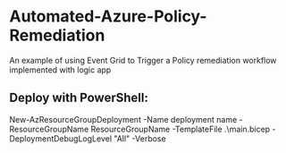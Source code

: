 # Automated-Azure-Policy-Remediation
An example of using Event Grid to Trigger a Policy remediation workflow implemented with logic app

## Deploy with PowerShell:
New-AzResourceGroupDeployment -Name deployment name -ResourceGroupName ResourceGroupName -TemplateFile .\main.bicep -DeploymentDebugLogLevel "All" -Verbose
